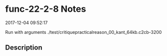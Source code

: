 # func-22-2-8 Notes

2017-12-04 09:52:17

Run with arguments ./test/critiquepracticalreason_00_kant_64kb.c2cb-3200 

## Description

